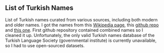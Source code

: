 ## List of Turkish Names

List of Turkish names curated from various sources, including both modern and older names. 
I got the names from this [Wikipedia page](https://tr.wikipedia.org/wiki/T%C3%BCrk_adlar%C4%B1), this [github repo](https://gist.github.com/emrekgn/b4049851c88e328c065a) and [this one](https://gist.github.com/ismailbaskin/1325813/9157dd8ced294a11218449d43bf9f772780f5d85). First github repository contained combined names so I cleaned it up. Unfortunately, the only valid Turkish names database of the Turkish Language Society (governmental institute) is currently unavailable, so I had to use open-sourced datasets. 